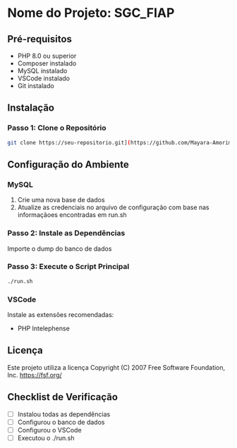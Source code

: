 # Nome do Projeto: SGC_FIAP

## Pré-requisitos
- PHP 8.0 ou superior
- Composer instalado
- MySQL instalado
- VSCode instalado
- Git instalado

## Instalação
### Passo 1: Clone o Repositório
```bash
git clone https://seu-repositorio.git](https://github.com/Mayara-Amorim/SGC_FIAP.git)
```
## Configuração do Ambiente
### MySQL
1. Crie uma nova base de dados
2. Atualize as credenciais no arquivo de configuração com base nas informaçãoes encontradas em run.sh
   
### Passo 2: Instale as Dependências
Importe o dump do banco de dados


### Passo 3: Execute o Script Principal
```bash
./run.sh
```



### VSCode
Instale as extensões recomendadas:
- PHP Intelephense


## Licença
Este projeto utiliza a licença Copyright (C) 2007 Free Software Foundation, Inc. <https://fsf.org/>

## Checklist de Verificação
- [ ] Instalou todas as dependências
- [ ] Configurou o banco de dados
- [ ] Configurou o VSCode
- [ ] Executou o ./run.sh
